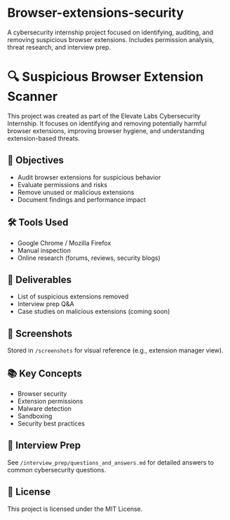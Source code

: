 # Browser-extensions-security
A cybersecurity internship project focused on identifying, auditing, and removing suspicious browser extensions. Includes permission analysis, threat research, and interview prep. 

# 🔍 Suspicious Browser Extension Scanner

This project was created as part of the Elevate Labs Cybersecurity Internship. It focuses on identifying and removing potentially harmful browser extensions, improving browser hygiene, and understanding extension-based threats.

## 🚀 Objectives
- Audit browser extensions for suspicious behavior
- Evaluate permissions and risks
- Remove unused or malicious extensions
- Document findings and performance impact

## 🛠️ Tools Used
- Google Chrome / Mozilla Firefox
- Manual inspection
- Online research (forums, reviews, security blogs)

## 📁 Deliverables
- List of suspicious extensions removed
- Interview prep Q&A
- Case studies on malicious extensions (coming soon)

## 📸 Screenshots
Stored in `/screenshots` for visual reference (e.g., extension manager view).

## 📚 Key Concepts
- Browser security
- Extension permissions
- Malware detection
- Sandboxing
- Security best practices

## 🧠 Interview Prep
See `/interview_prep/questions_and_answers.md` for detailed answers to common cybersecurity questions.

## 📄 License
This project is licensed under the MIT License.
